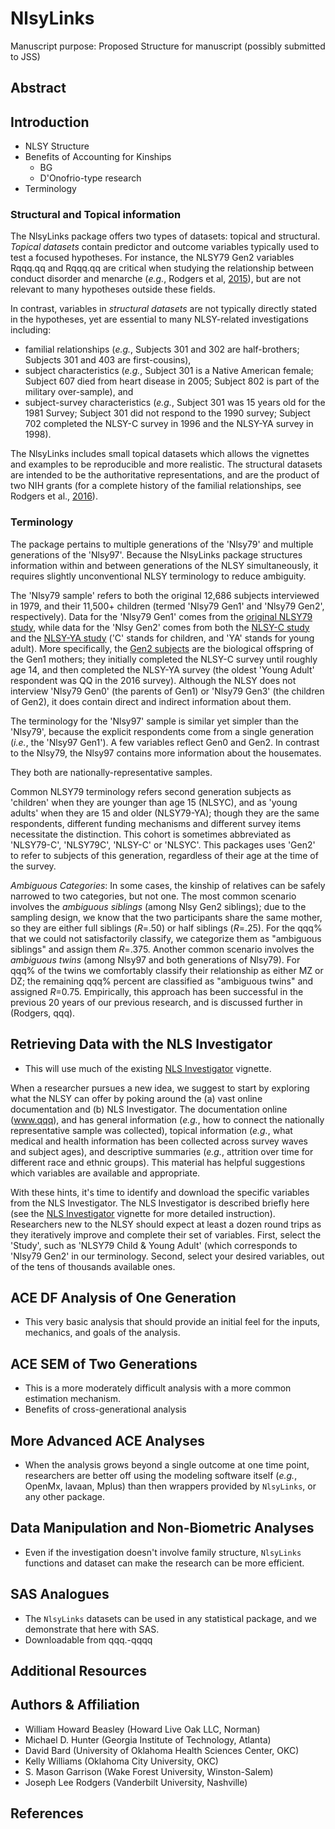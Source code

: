 NlsyLinks
====================================================

Manuscript purpose: Proposed Structure for manuscript (possibly submitted to JSS)

Abstract
----------------------------------------------------

Introduction
----------------------------------------------------

* NLSY Structure
* Benefits of Accounting for Kinships
    * BG
    * D'Onofrio-type research
* Terminology

### Structural and Topical information

The NlsyLinks package offers two types of datasets: topical and structural.  *Topical datasets* contain predictor and outcome variables typically used to test a focused hypotheses.  For instance, the NLSY79 Gen2 variables Rqqq.qq and Rqqq.qq are critical when studying the relationship between conduct disorder and menarche (*e.g.*, Rodgers et al, [2015](http://link.springer.com/article/10.1007/s10519-014-9676-4)), but are not relevant to many hypotheses outside these fields.

In contrast, variables in *structural datasets* are not typically directly stated in the hypotheses, yet are essential to many NLSY-related investigations including:

* familial relationships (*e.g.*, Subjects 301 and 302 are half-brothers; Subjects 301 and 403 are first-cousins),
* subject characteristics (*e.g.*, Subject 301 is a Native American female; Subject 607 died from heart disease in 2005; Subject 802 is part of the military over-sample), and
* subject-survey characteristics (*e.g.*, Subject 301 was 15 years old for the 1981 Survey; Subject 301 did not respond to the 1990 survey; Subject 702 completed the NLSY-C survey in 1996 and the NLSY-YA survey in 1998).

The NlsyLinks includes small topical datasets which allows the vignettes and examples to be reproducible and more realistic.  The structural datasets are intended to be the authoritative representations, and are the product of two NIH grants (for a complete history of the familial relationships, see Rodgers et al., [2016](http://link.springer.com/article/10.1007%2Fs10519-016-9785-3)).

### Terminology

The package pertains to multiple generations of the 'Nlsy79' and multiple generations of the 'Nlsy97'.  Because the NlsyLinks package structures information within and between generations of the NLSY simultaneously, it requires slightly unconventional NLSY terminology to reduce ambiguity.

The 'Nlsy79 sample' refers to both the original 12,686 subjects interviewed in 1979, and their 11,500+ children (termed 'Nlsy79 Gen1' and 'Nlsy79 Gen2', respectively).  Data for the 'Nlsy79 Gen1' comes from the [original NLSY79 study](http://www.bls.gov/nls/nlsy79.htm), while data for the 'Nlsy Gen2' comes from both the [NLSY-C study]() and the [NLSY-YA study]() ('C' stands for children, and 'YA' stands for young adult).  More specifically, the [Gen2 subjects](http://www.bls.gov/nls/nlsy79ch.htm) are the biological offspring of the Gen1 mothers; they initially completed the NLSY-C survey until roughly age 14, and then completed the NLSY-YA survey (the oldest 'Young Adult' respondent was QQ in the 2016 survey).  Although the NLSY does not interview 'Nlsy79 Gen0' (the parents of Gen1) or 'Nlsy79 Gen3' (the children of Gen2), it does contain direct and indirect information about them.

The terminology for the 'Nlsy97' sample is similar yet simpler than the 'Nlsy79', because the explicit respondents come from a single generation (*i.e.*, the 'Nlsy97 Gen1').  A few variables reflect Gen0 and Gen2.  In contrast to the Nlsy79, the Nlsy97 contains more information about the housemates.

They both are nationally-representative samples.

Common NLSY79 terminology refers second generation subjects as 'children' when they are younger than age 15 (NLSYC), and as 'young adults' when they are 15 and older (NLSY79-YA); though they are the same respondents, different funding mechanisms and different survey items necessitate the distinction.  This cohort is sometimes abbreviated as 'NLSY79-C', 'NLSY79C', 'NLSY-C' or 'NLSYC'. This packages uses 'Gen2' to refer to subjects of this generation, regardless of their age at the time of the survey.

*Ambiguous Categories*: In some cases, the kinship of relatives can be safely narrowed to two categories, but not one.  The most common scenario involves the *ambiguous siblings* (among Nlsy Gen2 siblings); due to the sampling design, we know that the two participants share the same mother, so they are either full siblings (*R*=.50) or half siblings (*R*=.25).  For the qqq% that we could not satisfactorily classify, we categorize them as "ambiguous siblings" and assign them *R*=.375.  Another common scenario involves the *ambiguous twins* (among Nlsy97 and both generations of Nlsy79).  For qqq% of the twins we comfortably classify their relationship as either MZ or DZ; the remaining qqq% percent are classified as "ambiguous twins" and assigned *R*=0.75.  Empirically, this approach has been successful in the previous 20 years of our previous research, and is discussed further in (Rodgers, qqq).

Retrieving Data with the NLS Investigator
----------------------------------------------------

* This will use much of the existing [NLS Investigator](https://nlsy-links.github.io/NlsyLinks/docs/articles/nls-investigator.html) vignette.

When a researcher pursues a new idea, we suggest to start by exploring what the NLSY can offer by poking around the (a) vast online documentation and (b) NLS Investigator.  The documentation online (www.qqq), and has general information (*e.g.*, how to connect the nationally representative sample was collected), topical information (*e.g.*, what medical and health information has been collected across survey waves and subject ages), and descriptive summaries (*e.g.*, attrition over time for different race and ethnic groups).  This material has helpful suggestions which variables are available and appropriate.

With these hints, it's time to identify and download the specific variables from the NLS Investigator.  The NLS Investigator is described briefly here (see the [NLS Investigator](https://github.com/nlsy-links/NlsyLinks/blob/master/inst/doc/NlsInvestigator.pdf) vignette for more detailed instruction).  Researchers new to the NLSY should expect at least a dozen round trips as they iteratively improve and complete their set of variables.  First, select the 'Study', such as 'NLSY79 Child & Young Adult' (which corresponds to 'Nlsy79 Gen2' in our terminology.  Second, select your desired variables, out of the tens of thousands available ones.

ACE DF Analysis of One Generation
----------------------------------------------------

* This very basic analysis that should provide an initial feel for the inputs, mechanics, and goals of the analysis.

ACE SEM of Two Generations
----------------------------------------------------

* This is a more moderately difficult analysis with a more common estimation mechanism.
* Benefits of cross-generational analysis

More Advanced ACE Analyses
----------------------------------------------------

* When the analysis grows beyond a single outcome at one time point, researchers are better off using the modeling software itself (*e.g.*, OpenMx, lavaan, Mplus) than then wrappers provided by `NlsyLinks`, or any other package.

Data Manipulation and Non-Biometric Analyses
----------------------------------------------------

* Even if the investigation doesn't involve family structure, `NlsyLinks` functions and dataset can make the research can be more efficient.

SAS Analogues
----------------------------------------------------

* The `NlsyLinks` datasets can be used in any statistical package, and we demonstrate that here with SAS.
* Downloadable from qqq.-qqqq

Additional Resources
----------------------------------------------------

Authors & Affiliation
----------------------------------------------------

* William Howard Beasley (Howard Live Oak LLC, Norman)
* Michael D. Hunter (Georgia Institute of Technology, Atlanta)
* David Bard (University of Oklahoma Health Sciences Center, OKC)
* Kelly Williams (Oklahoma City University, OKC)
* S. Mason Garrison (Wake Forest University, Winston-Salem)
* Joseph Lee Rodgers (Vanderbilt University, Nashville)

References
----------------------------------------------------

<!--stackedit_data:
eyJoaXN0b3J5IjpbMTc2NzI4MTE3MCwxMTc2NzUzODgzLC02Mz
cwMTYwMDMsODE4MTU5NTYwXX0=
-->
